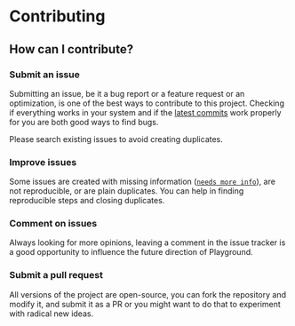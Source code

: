 # Contributing

## How can I contribute?

### Submit an issue

Submitting an issue, be it a bug report or a feature request or an optimization, is one of the best ways to contribute to this project. Checking if everything works in your system and if the [latest commits](https://github.com/adisakshya/playground/commits/master) work properly for you are both good ways to find bugs.

Please search existing issues to avoid creating duplicates.

### Improve issues

Some issues are created with missing information ([`needs more info`](https://github.com/adisakshya/playground/issues?q=is%3Aissue+is%3Aopen+label%3A%22help+wanted%22+label%3A%22needs+more+info%22)), are not reproducible, or are plain duplicates. You can help in finding reproducible steps and closing duplicates.

### Comment on issues

Always looking for more opinions, leaving a comment in the issue tracker is a good opportunity to influence the future direction of Playground.

### Submit a pull request

All versions of the project are open-source, you can fork the repository and modify it, and submit it as a PR or you might want to do that to experiment with radical new ideas.
